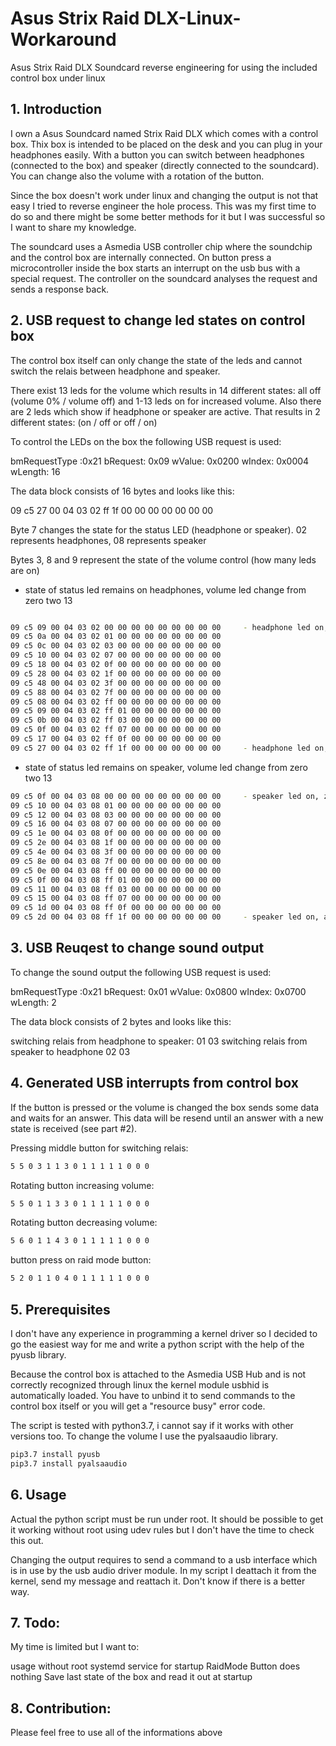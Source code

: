 # Asus Strix Raid DLX-Linux-Workaround
Asus Strix Raid DLX Soundcard reverse engineering for using the included control box under linux

## 1. Introduction

I own a Asus Soundcard named Strix Raid DLX which comes with a control box. Thix box is intended to be placed on the desk and you can plug in your headphones easily.
With a button you can switch between headphones (connected to the box) and speaker (directly connected to the soundcard). You can change also the volume with a rotation of the button.

Since the box doesn't work under linux and changing the output is not that easy I tried to reverse engineer the hole process. This was my first time to do so and there might be
some better methods for it but I was successful so I want to share my knowledge.

The soundcard uses a Asmedia USB controller chip where the soundchip and the control box are internally connected. 
On button press a microcontroller inside the box starts an interrupt on the usb bus with a special request. The controller on the soundcard analyses the request and sends a response back.

## 2. USB request to change led states on control box

The control box itself can only change the state of the leds and cannot switch the relais between headphone and speaker.

There exist 13 leds for the volume which results in 14 different states: all off (volume 0% / volume off) and 1-13 leds on for increased volume.
Also there are 2 leds which show if headphone or speaker are active. That results in 2 different states: (on / off or off / on)

To control the LEDs on the box the following USB request is used:

bmRequestType :0x21
bRequest: 0x09
wValue: 0x0200
wIndex: 0x0004
wLength: 16

The data block consists of 16 bytes and looks like this:

09 c5 27 00 04 03 02 ff 1f 00 00 00 00 00 00 00

Byte 7 changes the state for the status LED (headphone or speaker). 02 represents headphones, 08 represents speaker

Bytes 3, 8 and 9 represent the state of the volume control (how many leds are on)

- state of status led remains on headphones, volume led change from zero two 13

```bash

09 c5 09 00 04 03 02 00 00 00 00 00 00 00 00 00		- headphone led on, zero volume leds
09 c5 0a 00 04 03 02 01 00 00 00 00 00 00 00 00
09 c5 0c 00 04 03 02 03 00 00 00 00 00 00 00 00
09 c5 10 00 04 03 02 07 00 00 00 00 00 00 00 00
09 c5 18 00 04 03 02 0f 00 00 00 00 00 00 00 00
09 c5 28 00 04 03 02 1f 00 00 00 00 00 00 00 00
09 c5 48 00 04 03 02 3f 00 00 00 00 00 00 00 00
09 c5 88 00 04 03 02 7f 00 00 00 00 00 00 00 00
09 c5 08 00 04 03 02 ff 00 00 00 00 00 00 00 00
09 c5 09 00 04 03 02 ff 01 00 00 00 00 00 00 00
09 c5 0b 00 04 03 02 ff 03 00 00 00 00 00 00 00
09 c5 0f 00 04 03 02 ff 07 00 00 00 00 00 00 00
09 c5 17 00 04 03 02 ff 0f 00 00 00 00 00 00 00
09 c5 27 00 04 03 02 ff 1f 00 00 00 00 00 00 00		- headphone led on, all 13 volume leds on
```
- state of status led remains on speaker, volume led change from zero two 13

```bash
09 c5 0f 00 04 03 08 00 00 00 00 00 00 00 00 00		- speaker led on, zero volume leds
09 c5 10 00 04 03 08 01 00 00 00 00 00 00 00 00
09 c5 12 00 04 03 08 03 00 00 00 00 00 00 00 00
09 c5 16 00 04 03 08 07 00 00 00 00 00 00 00 00
09 c5 1e 00 04 03 08 0f 00 00 00 00 00 00 00 00
09 c5 2e 00 04 03 08 1f 00 00 00 00 00 00 00 00
09 c5 4e 00 04 03 08 3f 00 00 00 00 00 00 00 00
09 c5 8e 00 04 03 08 7f 00 00 00 00 00 00 00 00
09 c5 0e 00 04 03 08 ff 00 00 00 00 00 00 00 00
09 c5 0f 00 04 03 08 ff 01 00 00 00 00 00 00 00
09 c5 11 00 04 03 08 ff 03 00 00 00 00 00 00 00
09 c5 15 00 04 03 08 ff 07 00 00 00 00 00 00 00
09 c5 1d 00 04 03 08 ff 0f 00 00 00 00 00 00 00
09 c5 2d 00 04 03 08 ff 1f 00 00 00 00 00 00 00		- speaker led on, all 13 volume leds on
```
## 3. USB Reuqest to change sound output

To change the sound output the following USB request is used:

bmRequestType :0x21
bRequest: 0x01
wValue: 0x0800
wIndex: 0x0700
wLength: 2

The data block consists of 2 bytes and looks like this:

switching relais from headphone to speaker:
01 03
switching relais from speaker to headphone
02 03

## 4. Generated USB interrupts from control box

If the button is pressed or the volume is changed the box sends some data and waits for an answer. This data will be resend
until an answer with a new state is received (see part #2).

Pressing middle button for switching relais:
```bash
5 5 0 3 1 1 3 0 1 1 1 1 1 0 0 0
```
Rotating button increasing volume:
```bash
5 5 0 1 1 3 3 0 1 1 1 1 1 0 0 0
```
Rotating button decreasing volume:
```bash
5 6 0 1 1 4 3 0 1 1 1 1 1 0 0 0
```
button press on raid mode button:
```bash
5 2 0 1 1 0 4 0 1 1 1 1 1 0 0 0
```

## 5. Prerequisites

I don't have any experience in programming a kernel driver so I decided to go the easiest way for me and write a python script with
the help of the pyusb library.

Because the control box is attached to the Asmedia USB Hub and is not correctly recognized through linux the kernel module usbhid is 
automatically loaded. You have to unbind it to send commands to the control box itself or you will get a "resource busy" error code.

The script is tested with python3.7, i cannot say if it works with other versions too.
To change the volume I use the pyalsaaudio library.

```bash
pip3.7 install pyusb
pip3.7 install pyalsaaudio

```

## 6. Usage

Actual the python script must be run under root. It should be possible to get it working without root using udev rules but I don't have
the time to check this out.

Changing the output requires to send a command to a usb interface which is in use by the usb audio driver module. In my script I deattach
it from the kernel, send my message and reattach it. Don't know if there is a better way.

## 7. Todo:

My time is limited but I want to:

usage without root
systemd service for startup
RaidMode Button does nothing
Save last state of the box and read it out at startup


## 8. Contribution:

Please feel free to use all of the informations above



